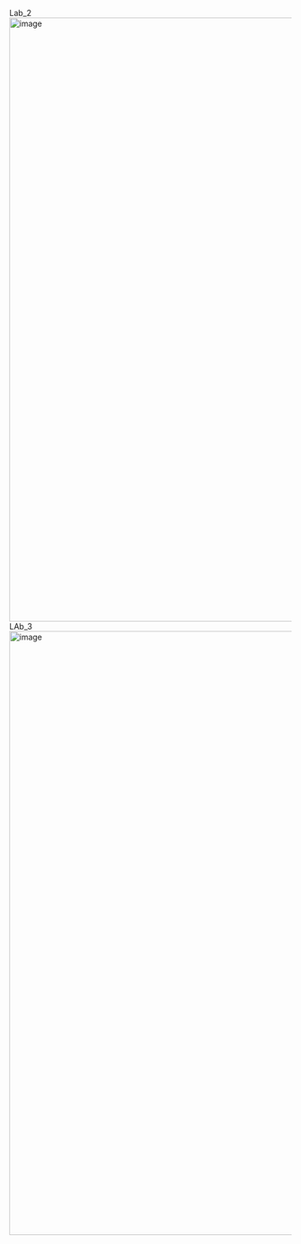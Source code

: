 Lab_2
<img width="1919" height="1079" alt="image" src="https://github.com/user-attachments/assets/4f2d4208-a70e-4cca-975c-938079bbeddd" />
LAb_3
<img width="1919" height="1079" alt="image" src="https://github.com/user-attachments/assets/931fbd0d-8c4e-48ad-a647-320108c80353" />
